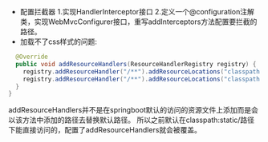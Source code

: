 * 配置拦截器
    1.实现HandlerInterceptor接口
    2.定义一个@configuration注解类，实现WebMvcConfigurer接口，重写addInterceptors方法配置要拦截的路径。
* 加载不了css样式的问题:
```java
  @Override
  public void addResourceHandlers(ResourceHandlerRegistry registry) {
    registry.addResourceHandler("/**").addResourceLocations("classpath:/templates/");
    registry.addResourceHandler("/**").addResourceLocations("classpath:/static/");
  }
}
```
addResourceHandlers并不是在springboot默认的访问的资源文件上添加而是会以该方法中添加的路径去替换默认路径。
所以之前默认在classpath:static/路径下能直接访问的，配置了addResourceHandlers就会被覆盖。